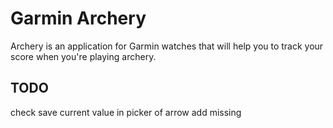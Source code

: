 # Garmin Archery

Archery is an application for Garmin watches that will help you to track your score when you're playing archery.

## TODO

check save current value in picker of arrow
add missing